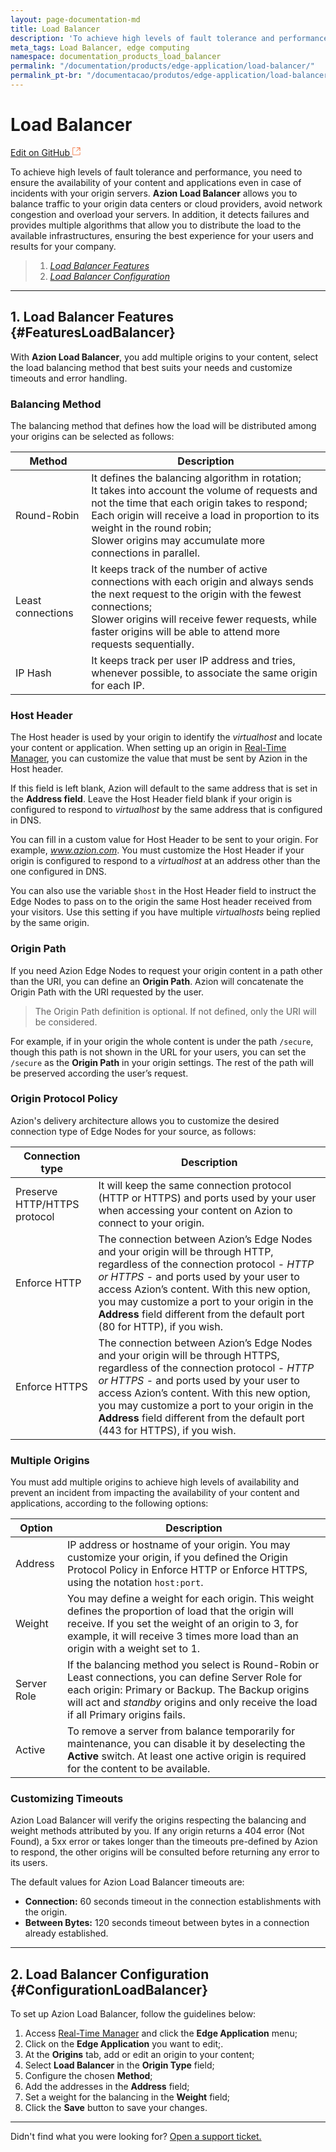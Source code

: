 ```yaml
---
layout: page-documentation-md
title: Load Balancer
description: 'To achieve high levels of fault tolerance and performance, it is necessary to guarantee the availability of your content and applications even in the event of incidents with your original servers. '
meta_tags: Load Balancer, edge computing
namespace: documentation_products_load_balancer
permalink: "/documentation/products/edge-application/load-balancer/"
permalink_pt-br: "/documentacao/produtos/edge-application/load-balancer/"
---
```

# Load **Balancer**

[Edit on GitHub <svg width="14" height="14" xmlns="http://www.w3.org/2000/svg"><g fill="none" stroke="#F3652B"><path d="M4.81.71H.672v11.43H12.1V8.001" stroke-width=".8"/><path d="M6.87.786h5.155V5.94M6.31 6.5L12.026.786"/></g></svg>](https://github.com/aziontech/docs_en/edit/master/products/edge-application/load-balancer/2021-01-14-index.md)

To achieve high levels of fault tolerance and performance, you need to ensure the availability of your content and applications even in case of incidents with your origin servers. **Azion Load Balancer** allows you to balance traffic to your origin data centers or cloud providers, avoid network congestion and overload your servers. In addition, it detects failures and provides multiple algorithms that allow you to distribute the load to the available infrastructures, ensuring the best experience for your users and results for your company.

> 1. [*Load Balancer Features*](#FeaturesLoadBalancer)
> 2. [*Load Balancer Configuration*](#ConfigurationLoadBalancer)

---

## 1. Load Balancer Features {#FeaturesLoadBalancer}

With **Azion Load Balancer**, you add multiple origins to your content, select the load balancing method that best suits your needs and customize timeouts and error handling.

### Balancing Method

The balancing method that defines how the load will be distributed among your origins can be selected as follows:

| Method            | Description                                                  |
| ----------------- | ------------------------------------------------------------ |
| Round-Robin       | It defines the balancing algorithm in rotation; <br>It takes into account the volume of requests and not the time that each origin takes to respond; <br>Each origin will receive a load in proportion to its weight in the round robin; <br>Slower origins may accumulate more connections in parallel. |
| Least connections | It keeps track of the number of active connections with each origin and always sends the next request to the origin with the fewest connections; <br>Slower origins will receive fewer requests, while faster origins will be able to attend more requests sequentially. |
| IP Hash           | It keeps track per user IP address and tries, whenever possible, to associate the same origin for each IP. |

### Host Header

The Host header is used by your origin to identify the *virtualhost* and locate your content or application. When setting up an origin in [Real-Time Manager](https://manager.azion.com/), you can customize the value that must be sent by Azion in the Host header.

If this field is left blank, Azion will default to the same address that is set in the **Address field**. Leave the Host Header field blank if your origin is configured to respond to *virtualhost* by the same address that is configured in DNS.

You can fill in a custom value for Host Header to be sent to your origin. For example, *www.azion.com*. You must customize the Host Header if your origin is configured to respond to a *virtualhost* at an address other than the one configured in DNS.

You can also use the variable `$host` in the Host Header field to instruct the Edge Nodes to pass on to the origin the same Host header received from your visitors. Use this setting if you have multiple *virtualhosts* being replied by the same origin.

### Origin Path

If you need Azion Edge Nodes to request your origin content in a path other than the URI, you can define an **Origin Path**. Azion will concatenate the Origin Path with the URI requested by the user.

> The Origin Path definition is optional. If not defined, only the URI will be considered.

For example, if in your origin the whole content is under the path `/secure`, though this path is not shown in the URL for your users, you can set the `/secure` as the **Origin Path** in your origin settings. The rest of the path will be preserved according the user’s request.

### Origin Protocol Policy

Azion's delivery architecture allows you to customize the desired connection type of Edge Nodes for your source, as follows:

| Connection type              | Description                                                  |
| ---------------------------- | ------------------------------------------------------------ |
| Preserve HTTP/HTTPS protocol | It will keep the same connection protocol (HTTP or HTTPS) and ports used by your user when accessing your content on Azion to connect to your origin. |
| Enforce HTTP                 | The connection between Azion’s Edge Nodes and your origin will be through HTTP, regardless of the connection protocol - *HTTP or HTTPS* - and ports used by your user to access Azion’s content. With this new option, you may customize a port to your origin in the **Address** field different from the default port (80 for HTTP), if you wish. |
| Enforce HTTPS                | The connection between Azion’s Edge Nodes and your origin will be through HTTPS, regardless of the connection protocol - *HTTP or HTTPS* - and ports used by your user to access Azion’s content. With this new option, you may customize a port to your origin in the **Address** field different from the default port (443 for HTTPS), if you wish. |

### Multiple Origins

You must add multiple origins to achieve high levels of availability and prevent an incident from impacting the availability of your content and applications, according to the following options:

| Option      | Description                                                  |
| ----------- | ------------------------------------------------------------ |
| Address     | IP address or hostname of your origin. You may customize your origin, if you defined the Origin Protocol Policy in Enforce HTTP or Enforce HTTPS, using the notation `host:port`. |
| Weight      | You may define a weight for each origin. This weight defines the proportion of load that the origin will receive. If you set the weight of an origin to 3, for example, it will receive 3 times more load than an origin with a weight set to 1. |
| Server Role | If the balancing method you select is Round-Robin or Least connections, you can define Server Role for each origin: Primary or Backup. The Backup origins will act and *standby* origins and only receive the load if all Primary origins fails. |
| Active      | To remove a server from balance temporarily for maintenance, you can disable it by deselecting the **Active** switch.  At least one active origin is required for the content to be available. |

### Customizing Timeouts

Azion Load Balancer will verify the origins respecting the balancing and weight methods attributed by you. If any origin returns a 404 error (Not Found), a 5xx error or takes longer than the timeouts pre-defined by Azion to respond, the other origins will be consulted before returning any error to its users.

The default values for Azion Load Balancer timeouts are:

* **Connection:** 60 seconds timeout in the connection establishments with the origin.
* **Between Bytes:** 120 seconds timeout between bytes in a connection already established.

---

## 2. Load Balancer Configuration {#ConfigurationLoadBalancer}

To set up Azion Load Balancer, follow the guidelines below:

1.  Access [Real-Time Manager](https://manager.azion.com/) and click the **Edge Application** menu;
2.  Click on the **Edge Application** you want to edit;.
3.  At the **Origins** tab, add or edit an origin to your content;
4.  Select **Load Balancer** in the **Origin Type** field;
5.  Configure the chosen **Method**;
6.  Add the addresses in the **Address** field;
7.  Set a weight for the balancing in the **Weight** field;
8. Click the **Save** button to save your changes.

---
Didn't find what you were looking for? [Open a support ticket.](https://tickets.azion.com/)
